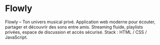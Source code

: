# Flowly
Flowly – Ton univers musical privé. Application web moderne pour écouter, partager et découvrir des sons entre amis. Streaming fluide, playlists privées, espace de discussion et accès sécurisé. Stack : HTML / CSS / JavaScript.
